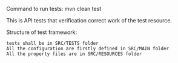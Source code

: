 

Command to run tests: mvn clean test

This is API tests that verification correct work of the test resource.

Structure of test framework:

    tests shall be in SRC/TESTS folder
    All the configuration are firstly defined in SRC/MAIN folder
    All the property files are in SRC/RESOURCES folder




